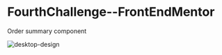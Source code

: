 # FourthChallenge--FrontEndMentor
Order summary component

![desktop-design](https://user-images.githubusercontent.com/88949000/152888044-897346c8-3799-4c01-8233-ae061fa5aff3.jpg)
